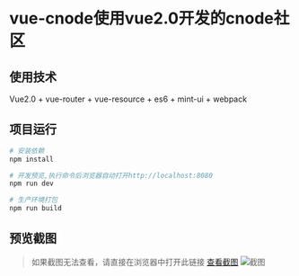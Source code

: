 # vue-cnode使用vue2.0开发的cnode社区

## 使用技术

Vue2.0 + vue-router + vue-resource + es6 + mint-ui + webpack

## 项目运行

``` bash
# 安装依赖
npm install

# 开发预览,执行命令后浏览器自动打开http://localhost:8080
npm run dev

# 生产环境打包
npm run build
```

## 预览截图
>如果截图无法查看，请直接在浏览器中打开此链接 [查看截图](http://ohhqdafpw.bkt.clouddn.com/vue-cnode.gif)
![截图](http://ohhqdafpw.bkt.clouddn.com/vue-cnode.gif)

